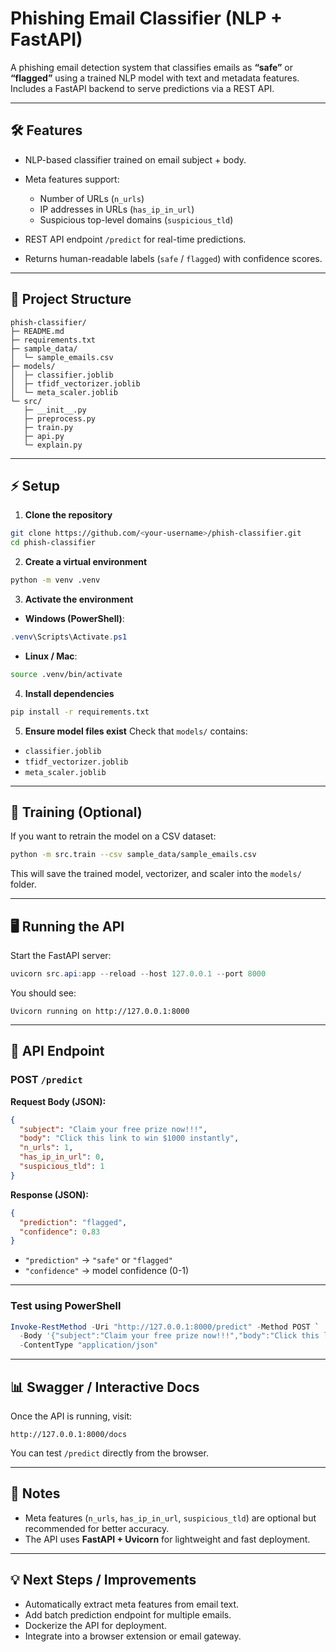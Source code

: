 

# Phishing Email Classifier (NLP + FastAPI)

A phishing email detection system that classifies emails as **“safe”** or **“flagged”** using a trained NLP model with text and metadata features.
Includes a FastAPI backend to serve predictions via a REST API.

---

## 🛠 Features

* NLP-based classifier trained on email subject + body.
* Meta features support:

  * Number of URLs (`n_urls`)
  * IP addresses in URLs (`has_ip_in_url`)
  * Suspicious top-level domains (`suspicious_tld`)
* REST API endpoint `/predict` for real-time predictions.
* Returns human-readable labels (`safe` / `flagged`) with confidence scores.

---

## 📂 Project Structure

```
phish-classifier/
├─ README.md
├─ requirements.txt
├─ sample_data/
│  └─ sample_emails.csv
├─ models/
│  ├─ classifier.joblib
│  ├─ tfidf_vectorizer.joblib
│  └─ meta_scaler.joblib
└─ src/
   ├─ __init__.py
   ├─ preprocess.py
   ├─ train.py
   ├─ api.py
   └─ explain.py
```

---

## ⚡ Setup

1. **Clone the repository**

```bash
git clone https://github.com/<your-username>/phish-classifier.git
cd phish-classifier
```

2. **Create a virtual environment**

```bash
python -m venv .venv
```

3. **Activate the environment**

* **Windows (PowerShell)**:

```powershell
.venv\Scripts\Activate.ps1
```

* **Linux / Mac**:

```bash
source .venv/bin/activate
```

4. **Install dependencies**

```bash
pip install -r requirements.txt
```

5. **Ensure model files exist**
   Check that `models/` contains:

* `classifier.joblib`
* `tfidf_vectorizer.joblib`
* `meta_scaler.joblib`

---

## 🚀 Training (Optional)

If you want to retrain the model on a CSV dataset:

```bash
python -m src.train --csv sample_data/sample_emails.csv
```

This will save the trained model, vectorizer, and scaler into the `models/` folder.

---

## 🖥 Running the API

Start the FastAPI server:

```powershell
uvicorn src.api:app --reload --host 127.0.0.1 --port 8000
```

You should see:

```
Uvicorn running on http://127.0.0.1:8000
```

---

## 🔗 API Endpoint

### POST `/predict`

**Request Body (JSON):**

```json
{
  "subject": "Claim your free prize now!!!",
  "body": "Click this link to win $1000 instantly",
  "n_urls": 1,
  "has_ip_in_url": 0,
  "suspicious_tld": 1
}
```

**Response (JSON):**

```json
{
  "prediction": "flagged",
  "confidence": 0.83
}
```

* `"prediction"` → `"safe"` or `"flagged"`
* `"confidence"` → model confidence (0-1)

---

### Test using PowerShell

```powershell
Invoke-RestMethod -Uri "http://127.0.0.1:8000/predict" -Method POST `
  -Body '{"subject":"Claim your free prize now!!!","body":"Click this link to win $1000 instantly","n_urls":1,"has_ip_in_url":0,"suspicious_tld":1}' `
  -ContentType "application/json"
```

---

## 📊 Swagger / Interactive Docs

Once the API is running, visit:

```
http://127.0.0.1:8000/docs
```

You can test `/predict` directly from the browser.

---

## 📝 Notes

* Meta features (`n_urls`, `has_ip_in_url`, `suspicious_tld`) are optional but recommended for better accuracy.
* The API uses **FastAPI + Uvicorn** for lightweight and fast deployment.

---

## 💡 Next Steps / Improvements

* Automatically extract meta features from email text.
* Add batch prediction endpoint for multiple emails.
* Dockerize the API for deployment.
* Integrate into a browser extension or email gateway.


